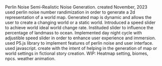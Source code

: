 Perlin Noise Semi-Realistic Noise Generation.
created November, 2023 
used perlin noise number randimization in order to generate a 2d representation of a world map. 
Generated map is dynamic and allows the user to create a changing world or a static world.
Introduced a speed slider to achieve world ideal world change rate.
Instituded slider to influence the percentage of landmass to ocean.
Implemented day night cycle with adjustible speed slider in order to enhance user experience and immersion.
used P5.js library to implement features of perlin noise and user interface.
used javascript.
create with the intent of helping in the generation of map or world settings in fictional story creation.
WIP: Heatmap setting, biomes, npcs. weather animation.
